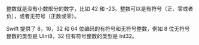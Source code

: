 整数就是没有小数部分的数字，比如 42 和 -23。整数可以是有符号（正、零或者负），或者无符号（正数或零）。

Swift 提供了 8，16，32 和 64 位编码的有符号和无符号整数，例如 8 位无符号整数的类型是 UInt8，32 位有符号整数的类型是 Int32。